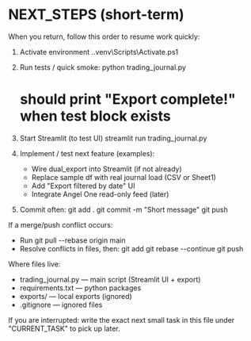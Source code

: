 ﻿# NEXT_STEPS (short-term)

When you return, follow this order to resume work quickly:

1. Activate environment
   .\.venv\Scripts\Activate.ps1

2. Run tests / quick smoke:
   python trading_journal.py
   # should print "Export complete!" when test block exists

3. Start Streamlit (to test UI)
   streamlit run trading_journal.py

4. Implement / test next feature (examples):
   - Wire dual_export into Streamlit (if not already)
   - Replace sample df with real journal load (CSV or Sheet1)
   - Add "Export filtered by date" UI
   - Integrate Angel One read-only feed (later)

5. Commit often:
   git add .
   git commit -m "Short message"
   git push

If a merge/push conflict occurs:
- Run git pull --rebase origin main
- Resolve conflicts in files, then:
  git add <files>
  git rebase --continue
  git push

Where files live:
- trading_journal.py — main script (Streamlit UI + export)
- requirements.txt — python packages
- exports/ — local exports (ignored)
- .gitignore — ignored files

If you are interrupted: write the exact next small task in this file under "CURRENT_TASK" to pick up later.
